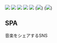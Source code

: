 <img src="https://img.shields.io/badge/PHP-ccc.svg?logo=php&style=flat"> <img src="https://img.shields.io/badge/laravel-FF2D20.svg?logo=laravel&style=flat&logoColor=ccc">
<img src="https://img.shields.io/badge/Vue.js-4FC08D.svg?logo=Vue.js&style=flat&logoColor=ccc">
<img src="https://img.shields.io/badge/-Nginx-009639.svg?logo=nginx&style=flat">
<img src="https://img.shields.io/badge/Docker-2496ED.svg?logo=Docker&style=flat&logoColor=ccc">
(<img src="https://img.shields.io/badge/AWS-232F3E.svg?logo=amazonwebservices&style=flat">)
(<img src="https://img.shields.io/badge/Terraform-844FBA.svg?logo=Terraform&style=flat&logoColor=ccc">)


## SPA
音楽をシェアするSNS
